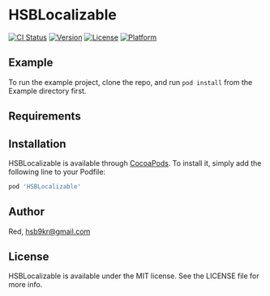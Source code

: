 # HSBLocalizable

[![CI Status](https://img.shields.io/travis/Red/HSBLocalizable.svg?style=flat)](https://travis-ci.org/Red/HSBLocalizable)
[![Version](https://img.shields.io/cocoapods/v/HSBLocalizable.svg?style=flat)](https://cocoapods.org/pods/HSBLocalizable)
[![License](https://img.shields.io/cocoapods/l/HSBLocalizable.svg?style=flat)](https://cocoapods.org/pods/HSBLocalizable)
[![Platform](https://img.shields.io/cocoapods/p/HSBLocalizable.svg?style=flat)](https://cocoapods.org/pods/HSBLocalizable)

## Example

To run the example project, clone the repo, and run `pod install` from the Example directory first.

## Requirements

## Installation

HSBLocalizable is available through [CocoaPods](https://cocoapods.org). To install
it, simply add the following line to your Podfile:

```ruby
pod 'HSBLocalizable'
```

## Author

Red, hsb9kr@gmail.com

## License

HSBLocalizable is available under the MIT license. See the LICENSE file for more info.

